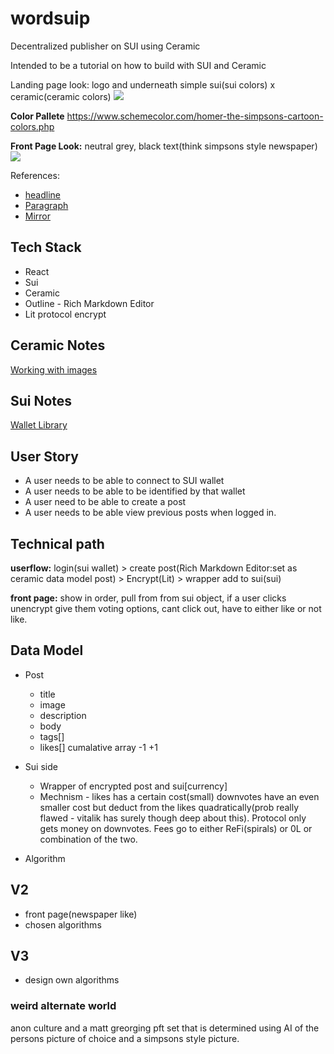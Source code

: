 # wordsuip

Decentralized publisher on SUI using Ceramic

Intended to be a tutorial on how to build with SUI and Ceramic

Landing page look: logo and underneath simple sui(sui colors) x ceramic(ceramic colors)
![](https://i.imgur.com/92OcLuD.png)

**Color Pallete**
https://www.schemecolor.com/homer-the-simpsons-cartoon-colors.php

**Front Page Look:** neutral grey, black text(think simpsons style newspaper) 
![](https://i.imgur.com/nLQXX55.png)


References:
- [headline](https://viaheadline.xyz/)
- [Paragraph](https://paragraph.xyz/)
- [Mirror](https://mirror.xyz/dashboard)


## Tech Stack
- React
- Sui
- Ceramic
- Outline - Rich Markdown Editor
- Lit protocol encrypt


## Ceramic Notes
[Working with images](https://developers.ceramic.network/reference/self-id/modules/image_utils/)


## Sui Notes
[Wallet Library](https://kit.suiet.app/docs/QuickStart)

## User Story
- A user needs to be able to connect to SUI wallet
- A user needs to be able to be identified by that wallet
- A user need to be able to create a post
- A user needs to be able view previous posts when logged in.

## Technical path
**userflow:** login(sui wallet) > create post(Rich Markdown Editor:set as ceramic data model post) > Encrypt(Lit) > wrapper add to sui(sui)  

**front page:** show in order, pull from from sui object, if a user clicks unencrypt give them voting options, cant click out, have to either like or not like. 

## Data Model 
- Post
    - title
    - image
    - description
    - body
    - tags[] 
    - likes[] cumalative array -1 +1

- Sui side
    - Wrapper of encrypted post and sui[currency]
    - Mechnism - likes has a certain cost(small) downvotes have an even smaller cost but deduct from the likes quadratically(prob really flawed - vitalik has surely though deep about this). Protocol only gets money on downvotes. Fees go to either ReFi(spirals) or 0L or combination of the two.
    
- Algorithm 


## V2
- front page(newspaper like) 
- chosen algorithms

## V3
- design own algorithms


### weird alternate world

anon culture and a matt greorging pft set that is determined using AI of the persons picture of choice and a simpsons style picture.

